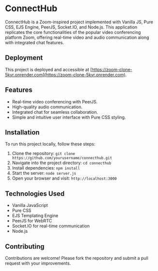 # ConnectHub

ConnectHub is a Zoom-inspired project implemented with Vanilla JS, Pure CSS, EJS Engine, PeerJS, Socket.IO, and Node.js. This application replicates the core functionalities of the popular video conferencing platform Zoom, offering real-time video and audio communication along with integrated chat features.

## Deployment

This project is deployed and accessible at [https://zoom-clone-5kyr.onrender.com](https://zoom-clone-5kyr.onrender.com).

## Features

- Real-time video conferencing with PeerJS.
- High-quality audio communication.
- Integrated chat for seamless collaboration.
- Simple and intuitive user interface with Pure CSS styling.

## Installation

To run this project locally, follow these steps:

1. Clone the repository: `git clone https://github.com/yourusername/connecthub.git`
2. Navigate into the project directory: `cd connecthub`
3. Install dependencies: `npm install`
4. Start the server: `node server.js`
5. Open your browser and visit: `http://localhost:3000`

## Technologies Used

- Vanilla JavaScript
- Pure CSS
- EJS Templating Engine
- PeerJS for WebRTC
- Socket.IO for real-time communication
- Node.js

## Contributing

Contributions are welcome! Please fork the repository and submit a pull request with your improvements.

